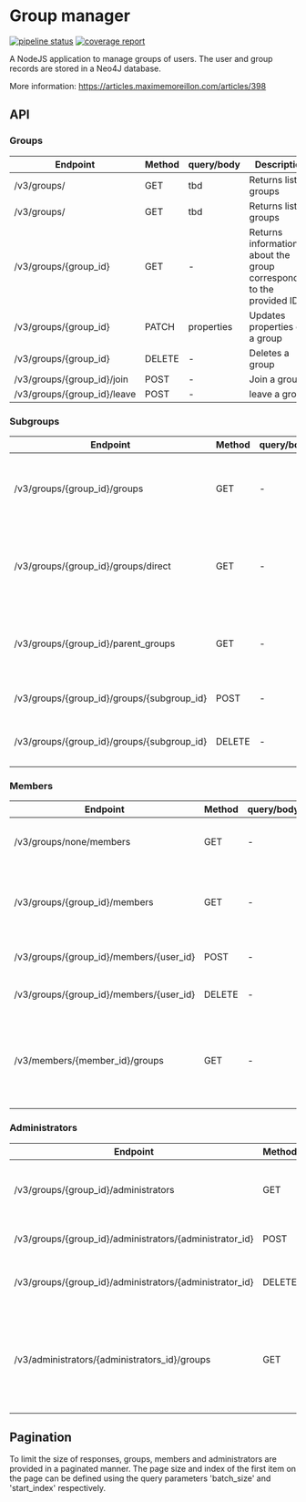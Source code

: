 # Group manager

[![pipeline status](https://gitlab.com/moreillon_k8s/group-manager/group_manager_neo4j/badges/master/pipeline.svg)](https://gitlab.com/moreillon_k8s/group-manager/group_manager_neo4j)
[![coverage report](https://gitlab.com/moreillon_k8s/group-manager/group_manager_neo4j/badges/master/coverage.svg)](https://gitlab.com/moreillon_k8s/group-manager/group_manager_neo4j)

A NodeJS application to manage groups of users.
The user and group records are stored in a Neo4J database.

More information: https://articles.maximemoreillon.com/articles/398

## API
### Groups
| Endpoint | Method | query/body | Description |
| --- | --- | --- | --- |
| /v3/groups/ | GET | tbd | Returns list of groups |
| /v3/groups/ | GET | tbd | Returns list of groups |
| /v3/groups/{group_id} | GET | - | Returns information about the group corresponding to the provided ID |
| /v3/groups/{group_id} | PATCH | properties | Updates properties of a group |
| /v3/groups/{group_id} | DELETE | - | Deletes a group |
| /v3/groups/{group_id}/join | POST | - | Join a group |
| /v3/groups/{group_id}/leave | POST | - | leave a group |

### Subgroups
| Endpoint | Method | query/body | Description |
| --- | --- | --- | --- |
| /v3/groups/{group_id}/groups | GET | - | Returns the groups belonging to the group with the given ID |
| /v3/groups/{group_id}/groups/direct | GET | - | Returns the groups directly belonging to the group with the given ID |
| /v3/groups/{group_id}/parent_groups | GET | - | Returns the groups to which the group with the given ID belongs |
| /v3/groups/{group_id}/groups/{subgroup_id} | POST | - | Puts a group into another |
| /v3/groups/{group_id}/groups/{subgroup_id} | DELETE | - | Removes a subgroup from a group |

### Members
| Endpoint | Method | query/body | Description |
| --- | --- | --- | --- |
| /v3/groups/none/members | GET | - | Returns users without a group |
| /v3/groups/{group_id}/members | GET | - | Returns the users belonging to the group with the given ID |
| /v3/groups/{group_id}/members/{user_id} | POST | - | Adds a user to the group |
| /v3/groups/{group_id}/members/{user_id} | DELETE | - | Removes a user from the group |
| /v3/members/{member_id}/groups | GET | - | Gets the groups of a member, here, use 'self' as member_id of one's own groups |

### Administrators
| Endpoint | Method | query/body | Description |
| --- | --- | --- | --- |
| /v3/groups/{group_id}/administrators | GET | - | Returns the administrators of the group with the given ID |
| /v3/groups/{group_id}/administrators/{administrator_id} | POST | - | Adds an administrator to the group |
| /v3/groups/{group_id}/administrators/{administrator_id} | DELETE | - | Removes an administrator from the group |
| /v3/administrators/{administrators_id}/groups | GET | - | Gets the groups administrated by a user, here, use 'self' as member_id of one's own groups |

## Pagination

To limit the size of responses, groups, members and administrators are provided in a paginated manner. The page size and index of the first item on the page can be defined using the query parameters 'batch_size' and 'start_index' respectively.

